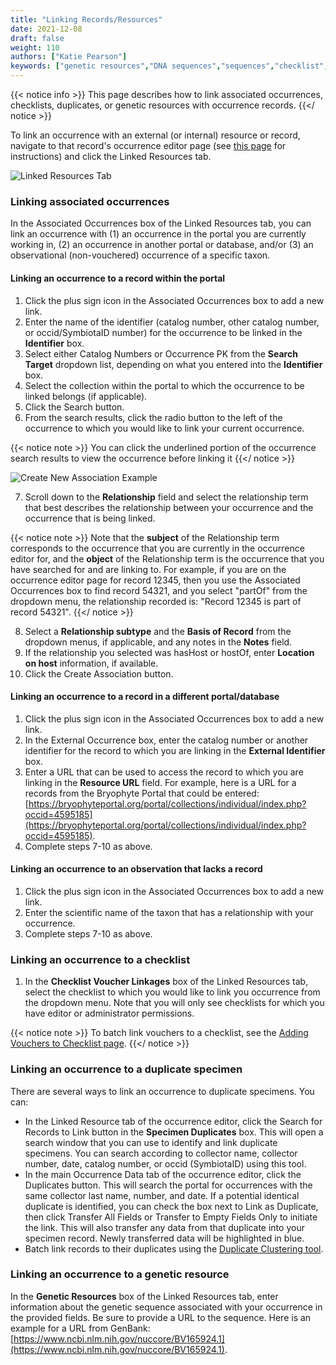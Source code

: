 ```yaml
---
title: "Linking Records/Resources"
date: 2021-12-08
draft: false
weight: 110
authors: ["Katie Pearson"]
keywords: ["genetic resources","DNA sequences","sequences","checklist","voucher","duplicate","associated occurrences"]
---
```


{{< notice info >}}
  This page describes how to link associated occurrences, checklists, duplicates, or genetic resources with occurrence records.
{{</ notice >}}

To link an occurrence with an external (or internal) resource or record, navigate to that record's occurrence editor page (see [this page](https://biokic.github.io/symbiota-docs/editor/edit/) for instructions) and click the Linked Resources tab.

![Linked Resources Tab](/symbiota-docs/images/linkedresourcestab.PNG)

### Linking associated occurrences

In the Associated Occurrences box of the Linked Resources tab, you can link an occurrence with (1) an occurrence in the portal you are currently working in, (2) an occurrence in another portal or database, and/or (3) an observational (non-vouchered) occurrence of a specific taxon.

#### Linking an occurrence to a record within the portal
1. Click the plus sign icon in the Associated Occurrences box to add a new link.
2. Enter the name of the identifier (catalog number, other catalog number, or occid/SymbiotaID number) for the occurrence to be linked in the **Identifier** box.
3. Select either Catalog Numbers or Occurrence PK from the **Search Target** dropdown list, depending on what you entered into the **Identifier** box.
4. Select the collection within the portal to which the occurrence to be linked belongs (if applicable).
5. Click the Search button.
6. From the search results, click the radio button to the left of the occurrence to which you would like to link your current occurrence.

{{< notice note >}}
  You can click the underlined portion of the occurrence search results to view the occurrence before linking it
{{</ notice >}}

![Create New Association Example](/symbiota-docs/images/createassociation.PNG)

7. Scroll down to the **Relationship** field and select the relationship term that best describes the relationship between your occurrence and the occurrence that is being linked.

{{< notice note >}}
  Note that the **subject** of the Relationship term corresponds to the occurrence that you are currently in the occurrence editor for, and the **object** of the Relationship term is the occurrence that you have searched for and are linking to. For example, if you are on the occurrence editor page for record 12345, then you use the Associated Occurrences box to find record 54321, and you select "partOf" from the dropdown menu, the relationship recorded is: "Record 12345 is part of record 54321".
{{</ notice >}}

8. Select a **Relationship subtype** and the **Basis of Record** from the dropdown menus, if applicable, and any notes in the **Notes** field.
9. If the relationship you selected was hasHost or hostOf, enter **Location on host** information, if available.
10. Click the Create Association button.

#### Linking an occurrence to a record in a different portal/database
1. Click the plus sign icon in the Associated Occurrences box to add a new link.
2. In the External Occurrence box, enter the catalog number or another identifier for the record to which you are linking in the **External Identifier** box.
3. Enter a URL that can be used to access the record to which you are linking in the **Resource URL** field. For example, here is a URL for a records from the Bryophyte Portal that could be entered: [https://bryophyteportal.org/portal/collections/individual/index.php?occid=4595185](https://bryophyteportal.org/portal/collections/individual/index.php?occid=4595185).
4. Complete steps 7-10 as above.

#### Linking an occurrence to an observation that lacks a record
1. Click the plus sign icon in the Associated Occurrences box to add a new link.
2. Enter the scientific name of the taxon that has a relationship with your occurrence.
3. Complete steps 7-10 as above.

### Linking an occurrence to a checklist
1. In the **Checklist Voucher Linkages** box of the Linked Resources tab, select the checklist to which you would like to link you occurrence from the dropdown menu. Note that you will only see checklists for which you have editor or administrator permissions.

{{< notice note >}}
  To batch link vouchers to a checklist, see the [Adding Vouchers to Checklist page](https://biokic.github.io/symbiota-docs/user/checklist/voucher/).
{{</ notice >}}

### Linking an occurrence to a duplicate specimen
There are several ways to link an occurrence to duplicate specimens. You can:
* In the Linked Resource tab of the occurrence editor, click the Search for Records to Link button in the **Specimen Duplicates** box. This will open a search window that you can use to identify and link duplicate specimens. You can search according to collector name, collector number, date, catalog number, or occid (SymbiotaID) using this tool.
* In the main Occurrence Data tab of the occurrence editor, click the Duplicates button. This will search the portal for occurrences with the same collector last name, number, and date. If a potential identical duplicate is identified, you can check the box next to Link as Duplicate, then click Transfer All Fields or Transfer to Empty Fields Only to initiate the link. This will also transfer any data from that duplicate into your specimen record. Newly transferred data will be highlighted in blue.
* Batch link records to their duplicates using the [Duplicate Clustering tool](https://biokic.github.io/symbiota-docs/coll_manager/dup).

### Linking an occurrence to a genetic resource
In the **Genetic Resources** box of the Linked Resources tab, enter information about the genetic sequence associated with your occurrence in the provided fields. Be sure to provide a URL to the sequence. Here is an example for a URL from GenBank: [https://www.ncbi.nlm.nih.gov/nuccore/BV165924.1](https://www.ncbi.nlm.nih.gov/nuccore/BV165924.1).